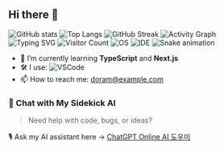 ## Hi there 👋

![GitHub stats](https://github-readme-stats.vercel.app/api?username=doram419&show_icons=true&theme=radical)
![Top Langs](https://github-readme-stats.vercel.app/api/top-langs/?username=doram419&layout=compact&theme=radical)
![GitHub Streak](https://github-readme-streak-stats.herokuapp.com/?user=doram419&theme=radical)
![Activity Graph](https://github-readme-activity-graph.vercel.app/graph?username=doram419&theme=radical)
![Typing SVG](https://readme-typing-svg.demolab.com?font=Fira+Code&duration=2000&pause=1000&color=F75C7E&width=435&lines=Hi+there!+I'm+Doram419;Welcome+to+my+GitHub+Profile!)
![Visitor Count](https://komarev.com/ghpvc/?username=doram419&color=blue)
![OS](https://img.shields.io/badge/OS-Windows-blue?logo=windows)
![IDE](https://img.shields.io/badge/IDE-VSCode-blue?logo=visualstudiocode)
![Snake animation](https://github.com/doram419/doram419/blob/output/github-contribution-grid-snake.svg)
- 🌱 I’m currently learning **TypeScript** and **Next.js**
- 🛠️ I use: ![VSCode](https://img.shields.io/badge/VSCode-blue?logo=visualstudiocode)
- 📫 How to reach me: [doram@example.com](mailto:doram@example.com)

### 💬 Chat with My Sidekick AI
> Need help with code, bugs, or ideas?

🎙️ Ask my AI assistant here → [ChatGPT Online AI 도우미](https://gptonline.ai/ko/)
